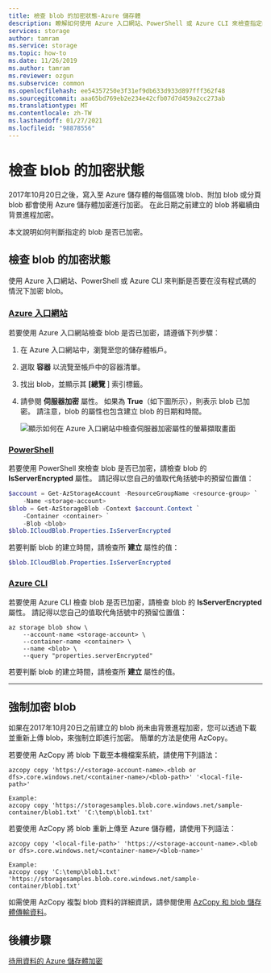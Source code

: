 ```yaml
---
title: 檢查 blob 的加密狀態-Azure 儲存體
description: 瞭解如何使用 Azure 入口網站、PowerShell 或 Azure CLI 來檢查指定的 blob 是否已加密。 如果 blob 未加密，請瞭解如何使用 AzCopy 來強制加密，方法是下載並重新上傳 blob。
services: storage
author: tamram
ms.service: storage
ms.topic: how-to
ms.date: 11/26/2019
ms.author: tamram
ms.reviewer: ozgun
ms.subservice: common
ms.openlocfilehash: ee54357250e3f31ef9db633d933d897fff362f48
ms.sourcegitcommit: aaa65bd769eb2e234e42cfb07d7d459a2cc273ab
ms.translationtype: MT
ms.contentlocale: zh-TW
ms.lasthandoff: 01/27/2021
ms.locfileid: "98878556"
---
```

# <a name="check-the-encryption-status-of-a-blob"></a>檢查 blob 的加密狀態

2017年10月20日之後，寫入至 Azure 儲存體的每個區塊 blob、附加 blob 或分頁 blob 都會使用 Azure 儲存體加密進行加密。 在此日期之前建立的 blob 將繼續由背景進程加密。

本文說明如何判斷指定的 blob 是否已加密。

## <a name="check-a-blobs-encryption-status"></a>檢查 blob 的加密狀態

使用 Azure 入口網站、PowerShell 或 Azure CLI 來判斷是否要在沒有程式碼的情況下加密 blob。

### <a name="azure-portal"></a>[Azure 入口網站](#tab/portal)

若要使用 Azure 入口網站檢查 blob 是否已加密，請遵循下列步驟：

1. 在 Azure 入口網站中，瀏覽至您的儲存體帳戶。
1. 選取 **容器** 以流覽至帳戶中的容器清單。
1. 找出 blob，並顯示其 **[總覽** ] 索引標籤。
1. 請參閱 **伺服器加密** 屬性。 如果為 **True**（如下圖所示），則表示 blob 已加密。 請注意，blob 的屬性也包含建立 blob 的日期和時間。

    ![顯示如何在 Azure 入口網站中檢查伺服器加密屬性的螢幕擷取畫面](media/storage-blob-encryption-status/blob-encryption-property-portal.png)

### <a name="powershell"></a>[PowerShell](#tab/powershell)

若要使用 PowerShell 來檢查 blob 是否已加密，請檢查 blob 的 **IsServerEncrypted** 屬性。 請記得以您自己的值取代角括號中的預留位置值：

```powershell
$account = Get-AzStorageAccount -ResourceGroupName <resource-group> `
    -Name <storage-account>
$blob = Get-AzStorageBlob -Context $account.Context `
    -Container <container> `
    -Blob <blob>
$blob.ICloudBlob.Properties.IsServerEncrypted
```

若要判斷 blob 的建立時間，請檢查所 **建立** 屬性的值：

```powershell
$blob.ICloudBlob.Properties.IsServerEncrypted
```

### <a name="azure-cli"></a>[Azure CLI](#tab/cli)

若要使用 Azure CLI 檢查 blob 是否已加密，請檢查 blob 的 **IsServerEncrypted** 屬性。 請記得以您自己的值取代角括號中的預留位置值：

```azurecli-interactive
az storage blob show \
    --account-name <storage-account> \
    --container-name <container> \
    --name <blob> \
    --query "properties.serverEncrypted"
```

若要判斷 blob 的建立時間，請檢查所 **建立** 屬性的值。

---

## <a name="force-encryption-of-a-blob"></a>強制加密 blob

如果在2017年10月20日之前建立的 blob 尚未由背景進程加密，您可以透過下載並重新上傳 blob，來強制立即進行加密。 簡單的方法是使用 AzCopy。

若要使用 AzCopy 將 blob 下載至本機檔案系統，請使用下列語法：

```
azcopy copy 'https://<storage-account-name>.<blob or dfs>.core.windows.net/<container-name>/<blob-path>' '<local-file-path>'

Example:
azcopy copy 'https://storagesamples.blob.core.windows.net/sample-container/blob1.txt' 'C:\temp\blob1.txt'
```

若要使用 AzCopy 將 blob 重新上傳至 Azure 儲存體，請使用下列語法：

```
azcopy copy '<local-file-path>' 'https://<storage-account-name>.<blob or dfs>.core.windows.net/<container-name>/<blob-name>'

Example:
azcopy copy 'C:\temp\blob1.txt' 'https://storagesamples.blob.core.windows.net/sample-container/blob1.txt'
```

如需使用 AzCopy 複製 blob 資料的詳細資訊，請參閱使用 [AzCopy 和 blob 儲存體傳輸資料](../common/storage-use-azcopy-v10.md#transfer-data)。

## <a name="next-steps"></a>後續步驟

[待用資料的 Azure 儲存體加密](../common/storage-service-encryption.md)
